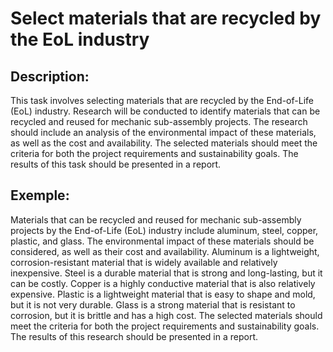 # Select materials that are recycled by the EoL industry

## Description:
This task involves selecting materials that are recycled by the End-of-Life (EoL) industry. Research will be conducted to identify materials that can be recycled and reused for mechanic sub-assembly projects. The research should include an analysis of the environmental impact of these materials, as well as the cost and availability. The selected materials should meet the criteria for both the project requirements and sustainability goals. The results of this task should be presented in a report.

## Exemple:
Materials that can be recycled and reused for mechanic sub-assembly projects by the End-of-Life (EoL) industry include aluminum, steel, copper, plastic, and glass. The environmental impact of these materials should be considered, as well as their cost and availability. Aluminum is a lightweight, corrosion-resistant material that is widely available and relatively inexpensive. Steel is a durable material that is strong and long-lasting, but it can be costly. Copper is a highly conductive material that is also relatively expensive. Plastic is a lightweight material that is easy to shape and mold, but it is not very durable. Glass is a strong material that is resistant to corrosion, but it is brittle and has a high cost. The selected materials should meet the criteria for both the project requirements and sustainability goals. The results of this research should be presented in a report.
